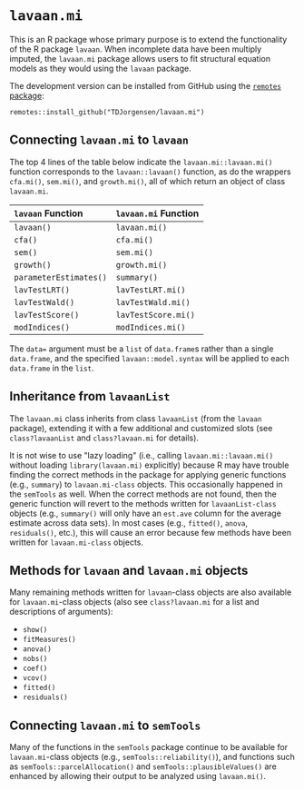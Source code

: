 # `lavaan.mi`

This is an R package whose primary purpose is to extend the functionality of the R package `lavaan`. When incomplete data have been multiply imputed, the `lavaan.mi` package allows users to fit structural equation models as they would using the `lavaan` package. 

The development version can be installed from GitHub using the [`remotes` package](https://cran.r-project.org/package=remotes):

```
remotes::install_github("TDJorgensen/lavaan.mi")
```


## Connecting `lavaan.mi` to `lavaan`

The top 4 lines of the table below indicate the `lavaan.mi::lavaan.mi()` function corresponds to the `lavaan::lavaan()` function, as do the wrappers `cfa.mi()`, `sem.mi()`, and `growth.mi()`, all of which return an object of class `lavaan.mi`.


|   `lavaan` Function    |   `lavaan.mi`    Function |
|:-----------------------|:--------------------------|
|      `lavaan()`        |       `lavaan.mi()`       |
|        `cfa()`         |         `cfa.mi()`        |
|        `sem()`         |         `sem.mi()`        |
|      `growth()`        |       `growth.mi()`       |
| `parameterEstimates()` |        `summary()`        |
|    `lavTestLRT()`      |     `lavTestLRT.mi()`     |
|    `lavTestWald()`     |     `lavTestWald.mi()`    |
|    `lavTestScore()`    |     `lavTestScore.mi()`   |
|    `modIndices()`      |     `modIndices.mi()`     |

The `data=` argument must be a `list` of `data.frame`s rather than a single `data.frame`, and the specified `lavaan::model.syntax` will be applied to each `data.frame` in the `list`.


## Inheritance from `lavaanList`

The `lavaan.mi` class inherits from class `lavaanList` (from the `lavaan` package), extending it with a few additional and customized slots (see `class?lavaanList` and `class?lavaan.mi` for details).

It is not wise to use "lazy loading" (i.e., calling `lavaan.mi::lavaan.mi()` without loading `library(lavaan.mi)` explicitly) because R may have trouble finding the correct methods in the package for applying generic functions (e.g., `summary`) to `lavaan.mi-class` objects.  This occasionally happened in the `semTools` as well. When the correct methods are not found, then the generic function will revert to the methods written for `lavaanList-class` objects (e.g., `summary()` will only have an `est.ave` column for the average estimate across data sets).  In most cases (e.g., `fitted()`, `anova`, `residuals()`, etc.), this will cause an error because few methods have been written for `lavaan.mi-class` objects.


## Methods for `lavaan` and `lavaan.mi` objects

Many remaining methods written for `lavaan`-class objects are also available for `lavaan.mi`-class objects (also see `class?lavaan.mi` for a list and descriptions of arguments):

- `show()`
- `fitMeasures()`
- `anova()`
- `nobs()`
- `coef()`
- `vcov()`
- `fitted()`
- `residuals()`


## Connecting `lavaan.mi` to `semTools`

Many of the functions in the `semTools` package continue to be available for `lavaan.mi`-class objects (e.g., `semTools::reliability()`), and functions such as `semTools::parcelAllocation()` and `semTools::plausibleValues()` are enhanced by allowing their output to be analyzed using `lavaan.mi()`.



